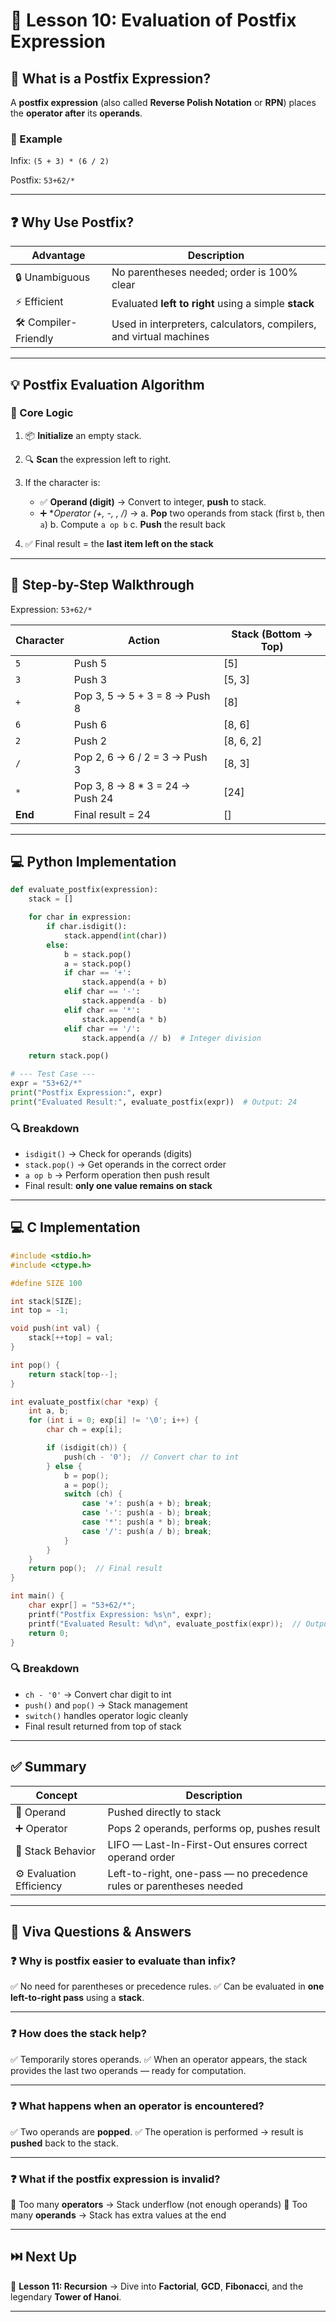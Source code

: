 # 📘 Lesson 10: Evaluation of Postfix Expression

## 🧠 What is a Postfix Expression?

A **postfix expression** (also called **Reverse Polish Notation** or **RPN**) places the **operator after** its **operands**.

### 🔁 Example

Infix:
`(5 + 3) * (6 / 2)`

Postfix:
`53+62/*`

---

## ❓ Why Use Postfix?

| Advantage            | Description                                                        |
| -------------------- | ------------------------------------------------------------------ |
| 🔒 Unambiguous       | No parentheses needed; order is 100% clear                         |
| ⚡ Efficient          | Evaluated **left to right** using a simple **stack**               |
| 🛠 Compiler-Friendly | Used in interpreters, calculators, compilers, and virtual machines |

---

## 💡 Postfix Evaluation Algorithm

### 🔧 Core Logic

1. 📦 **Initialize** an empty stack.
2. 🔍 **Scan** the expression left to right.
3. If the character is:

   * ✅ **Operand (digit)** → Convert to integer, **push** to stack.
   * ➕ \**Operator (+, -, *, /)** →
     a. **Pop** two operands from stack (first `b`, then `a`)
     b. Compute `a op b`
     c. **Push** the result back
4. ✅ Final result = the **last item left on the stack**

---

## 🧪 Step-by-Step Walkthrough

Expression: `53+62/*`

| Character | Action                           | Stack (Bottom → Top) |
| --------- | -------------------------------- | -------------------- |
| `5`       | Push 5                           | \[5]                 |
| `3`       | Push 3                           | \[5, 3]              |
| `+`       | Pop 3, 5 → 5 + 3 = 8 → Push 8    | \[8]                 |
| `6`       | Push 6                           | \[8, 6]              |
| `2`       | Push 2                           | \[8, 6, 2]           |
| `/`       | Pop 2, 6 → 6 / 2 = 3 → Push 3    | \[8, 3]              |
| `*`       | Pop 3, 8 → 8 \* 3 = 24 → Push 24 | \[24]                |
| **End**   | Final result = 24                | \[]                  |

---

## 💻 Python Implementation

```python
def evaluate_postfix(expression):
    stack = []

    for char in expression:
        if char.isdigit():
            stack.append(int(char))
        else:
            b = stack.pop()
            a = stack.pop()
            if char == '+':
                stack.append(a + b)
            elif char == '-':
                stack.append(a - b)
            elif char == '*':
                stack.append(a * b)
            elif char == '/':
                stack.append(a // b)  # Integer division

    return stack.pop()

# --- Test Case ---
expr = "53+62/*"
print("Postfix Expression:", expr)
print("Evaluated Result:", evaluate_postfix(expr))  # Output: 24
```

### 🔍 Breakdown

* `isdigit()` → Check for operands (digits)
* `stack.pop()` → Get operands in the correct order
* `a op b` → Perform operation then push result
* Final result: **only one value remains on stack**

---

## 💻 C Implementation

```c
#include <stdio.h>
#include <ctype.h>

#define SIZE 100

int stack[SIZE];
int top = -1;

void push(int val) {
    stack[++top] = val;
}

int pop() {
    return stack[top--];
}

int evaluate_postfix(char *exp) {
    int a, b;
    for (int i = 0; exp[i] != '\0'; i++) {
        char ch = exp[i];

        if (isdigit(ch)) {
            push(ch - '0');  // Convert char to int
        } else {
            b = pop();
            a = pop();
            switch (ch) {
                case '+': push(a + b); break;
                case '-': push(a - b); break;
                case '*': push(a * b); break;
                case '/': push(a / b); break;
            }
        }
    }
    return pop();  // Final result
}

int main() {
    char expr[] = "53+62/*";
    printf("Postfix Expression: %s\n", expr);
    printf("Evaluated Result: %d\n", evaluate_postfix(expr));  // Output: 24
    return 0;
}
```

### 🔍 Breakdown

* `ch - '0'` → Convert char digit to int
* `push()` and `pop()` → Stack management
* `switch()` handles operator logic cleanly
* Final result returned from top of stack

---

## ✅ Summary

| Concept                  | Description                                                         |
| ------------------------ | ------------------------------------------------------------------- |
| 🔢 Operand               | Pushed directly to stack                                            |
| ➕ Operator               | Pops 2 operands, performs op, pushes result                         |
| 🧠 Stack Behavior        | LIFO — Last-In-First-Out ensures correct operand order              |
| ⚙️ Evaluation Efficiency | Left-to-right, one-pass — no precedence rules or parentheses needed |

---

## 📘 Viva Questions & Answers

### ❓ Why is postfix easier to evaluate than infix?

✅ No need for parentheses or precedence rules.
✅ Can be evaluated in **one left-to-right pass** using a **stack**.

---

### ❓ How does the stack help?

✅ Temporarily stores operands.
✅ When an operator appears, the stack provides the last two operands — ready for computation.

---

### ❓ What happens when an operator is encountered?

✅ Two operands are **popped**.
✅ The operation is performed → result is **pushed** back to the stack.

---

### ❓ What if the postfix expression is invalid?

🚫 Too many **operators** → Stack underflow (not enough operands)
🚫 Too many **operands** → Stack has extra values at the end

---

## ⏭️ Next Up

📘 **Lesson 11: Recursion**
→ Dive into **Factorial**, **GCD**, **Fibonacci**, and the legendary **Tower of Hanoi**.

---



